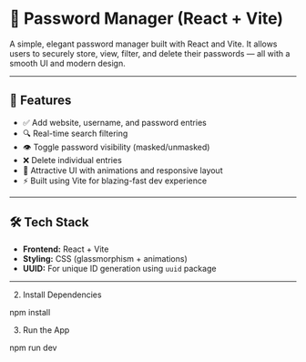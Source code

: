# 🔐 Password Manager (React + Vite)

A simple, elegant password manager built with React and Vite. It allows users to securely store, view, filter, and delete their passwords — all with a smooth UI and modern design.

---

## 🚀 Features

- ✅ Add website, username, and password entries
- 🔍 Real-time search filtering
- 👁️ Toggle password visibility (masked/unmasked)
- ❌ Delete individual entries
- 💅 Attractive UI with animations and responsive layout
- ⚡ Built using Vite for blazing-fast dev experience

---



## 🛠️ Tech Stack

- **Frontend:** React + Vite
- **Styling:** CSS (glassmorphism + animations)
- **UUID:** For unique ID generation using `uuid` package

---
2. Install Dependencies

npm install

3. Run the App

npm run dev

